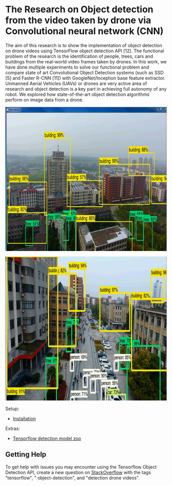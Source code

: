 
# The Research on Object detection from the video taken by drone via Convolutional neural network (CNN)
The aim of this research is to show the implementation of object detection on drone videos using TensorFlow object detection API [12]. The functional problem of the research is the identification of people, trees, cars and buildings from the real-world video frames taken by drones. In this work, we have done multiple experiments to solve our functional problem and compare state of art Convolutional Object Detection systems (such as SSD [5] and Faster R-CNN [11]) with GoogleNet/Inception base feature extractor. Unmanned Aerial Vehicles (UAVs) or drones are very active area of research and object detection is a key part in achieving full autonomy of any robot. We explored how state-of-the-art object detection algorithms perform on image data from a drone.
<p align="center">
  <img src="g3doc/img/result1.jpg" width=676 height=450>
</p>
<p align="center">
  <img src="g3doc/img/result2.jpg" width=676 height=450>
</p>


Setup:

  * <a href='g3doc/installation.md'>Installation</a><br>
 

Extras:

  * <a href='g3doc/detection_model_zoo.md'>Tensorflow detection model zoo</a><br>


## Getting Help

To get help with issues you may encounter using the Tensorflow Object Detection
API, create a new question on [StackOverflow](https://stackoverflow.com/) with
the tags "tensorflow", " object-detection", and "detection drone videos".



